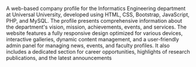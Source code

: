 A web-based company profile for the Informatics Engineering department at Universal University, developed using HTML, CSS, Bootstrap, JavaScript, PHP, and MySQL. The profile presents comprehensive information about the department's vision, mission, achievements, events, and services. The website features a fully responsive design optimized for various devices, interactive galleries, dynamic content management, and a user-friendly admin panel for managing news, events, and faculty profiles. It also includes a dedicated section for career opportunities, highlights of research publications, and the latest announcements
